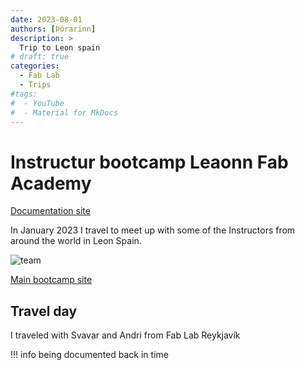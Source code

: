 ```yaml
---
date: 2023-08-01
authors: [Þórarinn]
description: >
  Trip to Leon spain
# draft: true
categories:
  - Fab Lab
  - Trips
#tags:
#  - YouTube
#  - Material for MkDocs
---
```


# Instructur bootcamp Leaonn Fab Academy

[Documentation site](https://academany.fabcloud.io/fabacademy/2024/bootcamp-instructors/)

In January 2023 I travel to meet up with some of the Instructors from around the world in Leon Spain.

![team](https://fabacademy.org/2023/labs/leon/bootcampleon/images/fablabteam.jpg)

<!-- more -->

[Main bootcamp site](https://fabacademy.org/2023/labs/leon/bootcampleon/index.html)

## Travel day

I traveled with Svavar and Andri from Fab Lab Reykjavík 

!!! info
    being documented back in time



